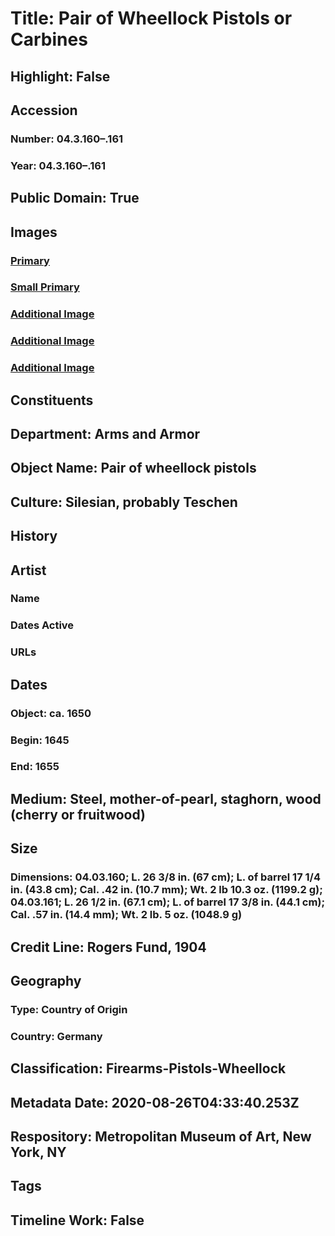 # Title: Pair of Wheellock Pistols or Carbines
## Highlight: False
## Accession
### Number: 04.3.160–.161
### Year: 04.3.160–.161
## Public Domain: True
## Images
### [Primary](https://images.metmuseum.org/CRDImages/aa/original/LC-04_3_160_161-003.jpg)
### [Small Primary](https://images.metmuseum.org/CRDImages/aa/web-large/LC-04_3_160_161-003.jpg)
### [Additional Image](https://images.metmuseum.org/CRDImages/aa/original/LC-04_3_160_161-004.jpg)
### [Additional Image](https://images.metmuseum.org/CRDImages/aa/original/LC-04_3_160_161-005.jpg)
### [Additional Image](https://images.metmuseum.org/CRDImages/aa/original/LC-04_3_160_161-006.jpg)
## Constituents
## Department: Arms and Armor
## Object Name: Pair of wheellock pistols
## Culture: Silesian, probably Teschen
## History
## Artist
### Name
### Dates Active
### URLs
## Dates
### Object: ca. 1650
### Begin: 1645
### End: 1655
## Medium: Steel, mother-of-pearl, staghorn, wood (cherry or fruitwood)
## Size
### Dimensions: 04.03.160; L. 26 3/8 in. (67 cm); L. of barrel 17 1/4 in. (43.8 cm); Cal. .42 in. (10.7 mm); Wt. 2 lb 10.3 oz. (1199.2 g); 04.03.161; L. 26 1/2 in. (67.1 cm); L. of barrel 17 3/8 in. (44.1 cm); Cal. .57 in. (14.4 mm); Wt. 2 lb. 5 oz. (1048.9 g)
## Credit Line: Rogers Fund, 1904
## Geography
### Type: Country of Origin
### Country: Germany
## Classification: Firearms-Pistols-Wheellock
## Metadata Date: 2020-08-26T04:33:40.253Z
## Respository: Metropolitan Museum of Art, New York, NY
## Tags
## Timeline Work: False